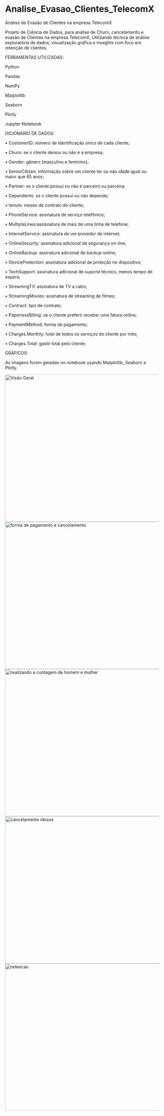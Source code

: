 # Analise_Evasao_Clientes_TelecomX
Análise de Evasão de Clientes na empresa TelecomX

Projeto de Ciência de Dados, para análise de Churn, cancelamento e evasão de Clientes na empresa TelecomX, Utilizando técnica de análise exploratória de dados, visualização gráfica e inseghts com foco em retenção de clientes. 

FERRAMENTAS UTILIZADAS: 

Python

Pandas

NumPy

Matplotlib

Seaborn

Plotly

Jupyter Notebook

DICIONÁRIO DE DADOS:

•	CustomerID: número de identificação único de cada cliente;

•	Churn: se o cliente deixou ou não é a empresa;

•	Gender: gênero (masculino e feminino);

•	SeniorCitizen: informação sobre um cliente ter ou não idade igual ou maior que 65 anos;

•	Partner: se o cliente possui ou não é parceiro ou parceira;

•	Dependents: se o cliente possui ou não depende;

•	tenure: meses de contrato do cliente;

•	PhoneService: assinatura de serviço telefônico;

•	MultipleLines:assisnatura de mais de uma linha de telefone;

•	InternetService: assinatura de um provedor de internet;

•	OnlineSecurity: assinatura adicional de segurança on-line;

•	OnlineBackup: assinatura adicional de backup online;

•	DeviceProtection: assinatura adicional de proteção no dispositivo;

•	TechSupport: assinatura adicional de suporte técnico, menos tempo de espera;

•	StreamingTV: assinatura de TV a cabo;

•	StreamingMovies: assinatura de streaming de filmes;

•	Contract: tipo de contrato;

•	PaperlessBilling: se o cliente preferir receber uma fatura online;

•	PaymentMethod: forma de pagamento;

•	Charges.Monthly: total de todos os serviços do cliente por mês;

•	Charges.Total: gasto total pelo cliente;



GRÁFICOS: 

As imagens foram geradas no notebook usando Matplotlib, Seaborn e Plotly.

<img width="640" height="480" alt="Visão Geral" src="https://github.com/user-attachments/assets/cb50addc-2c3d-4f20-8034-5658612ef674" />


<img width="640" height="480" alt="forma de pagamento e cancelamento" src="https://github.com/user-attachments/assets/c6b5d3d1-8700-4d82-8fea-8a5aaefc5c56" />


<img width="640" height="480" alt="realizando a contagem de homem e mulher" src="https://github.com/user-attachments/assets/e8e113b1-5b9d-4bee-823c-a260796f293a" />

<img width="640" height="480" alt="cancelamento idosos" src="https://github.com/user-attachments/assets/48892734-5ee3-41e4-a96c-03605377e212" />

<img width="640" height="480" alt="retencao" src="https://github.com/user-attachments/assets/97294310-8ae6-42ba-8f14-d34a21b7c56f" />





